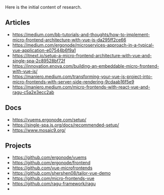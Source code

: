 Here is the initial content of research.

## Articles
- https://medium.com/bb-tutorials-and-thoughts/how-to-implement-micro-frontend-architecture-with-vue-js-da295ff2ce66
- https://medium.com/ergonode/microservices-approach-in-a-typical-vue-application-e07544b6f9a1
- https://itnext.io/setup-a-micro-frontend-architecture-with-vue-and-single-spa-2c89528bf72f
- https://innovation.enova.com/building-an-embeddable-micro-frontend-with-vue-js/
- https://maniero.medium.com/transforming-your-vue-js-project-into-micro-frontends-with-server-side-rendering-9cdaab16f5e9
- https://maniero.medium.com/micro-frontends-with-react-vue-and-ragu-c5a2e3ecc2ab

## Docs
- https://vuems.ergonode.com/setup/
- https://single-spa.js.org/docs/recommended-setup/
- https://www.mosaic9.org/

## Projects
- https://github.com/ergonode/vuems 
- https://github.com/ergonode/frontend
- https://github.com/vue-microfrontends
- https://github.com/shershen08/tailor-vue-demo
- https://github.com/micro-frontends-vue
- https://github.com/ragu-framework/ragu
- 
